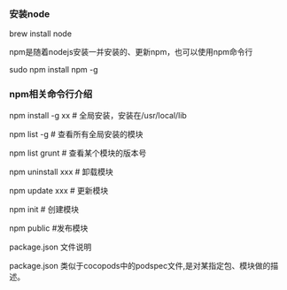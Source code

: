### 安装node

brew install node

npm是随着nodejs安装一并安装的、更新npm，也可以使用npm命令行

sudo npm install npm -g



### npm相关命令行介绍

npm install -g xx      # 全局安装，安装在/usr/local/lib

npm list -g        # 查看所有全局安装的模块

npm list grunt  # 查看某个模块的版本号

npm uninstall xxx # 卸载模块

npm update xxx # 更新模块

npm init # 创建模块

npm public #发布模块

package.json 文件说明

package.json 类似于cocopods中的podspec文件,是对某指定包、模块做的描述。